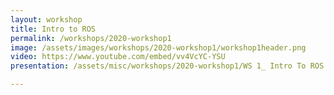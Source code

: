 ```yaml
---
layout: workshop
title: Intro to ROS
permalink: /workshops/2020-workshop1
image: /assets/images/workshops/2020-workshop1/workshop1header.png
video: https://www.youtube.com/embed/vv4VcYC-YSU
presentation: /assets/misc/workshops/2020-workshop1/WS 1_ Intro To ROS.pdf

---
```

